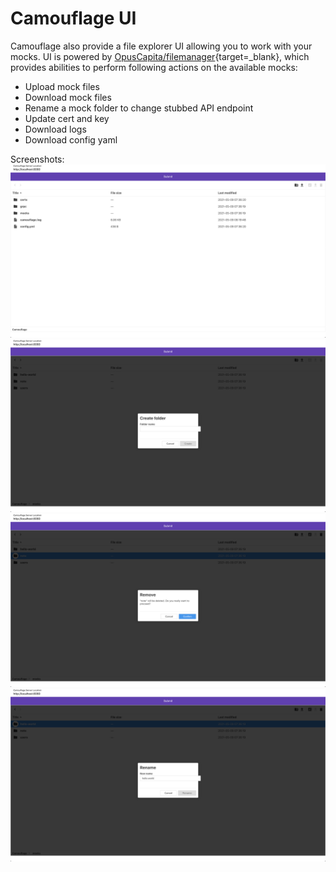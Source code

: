 # Camouflage UI

Camouflage also provide a file explorer UI allowing you to work with your mocks. UI is powered by [OpusCapita/filemanager](https://github.com/OpusCapita/filemanager){target=\_blank}, which provides abilities to perform following actions on the available mocks:

- Upload mock files
- Download mock files
- Rename a mock folder to change stubbed API endpoint
- Update cert and key
- Download logs
- Download config yaml

Screenshots:
![CamouflageUI-1](CamouflageUI-1.png)
![CamouflageUI-2](CamouflageUI-2.png)
![CamouflageUI-3](CamouflageUI-3.png)
![CamouflageUI-4](CamouflageUI-4.png)
